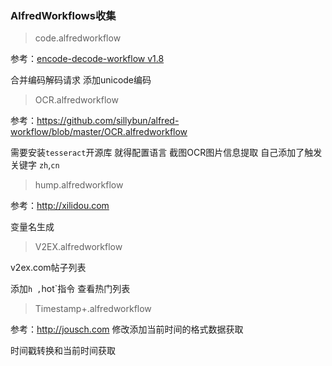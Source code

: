 ### AlfredWorkflows收集

> code.alfredworkflow
 
参考：<a href="https://github.com/willfarrell/alfred-encode-decode-workflow">encode-decode-workflow v1.8</a>

合并编码解码请求 添加unicode编码 


> OCR.alfredworkflow
  
  参考：<a href="https://github.com/sillybun/alfred-workflow/blob/master/OCR.alfredworkflow">https://github.com/sillybun/alfred-workflow/blob/master/OCR.alfredworkflow</a>
  
  需要安装`tesseract`开源库 就得配置语言
  截图OCR图片信息提取 自己添加了触发关键字 `zh`,`cn`
  
  
 > hump.alfredworkflow
 
 参考：http://xilidou.com
 
 变量名生成
 
 > V2EX.alfredworkflow 
 
 v2ex.com帖子列表
 
  添加`h ,`hot`指令 查看热门列表
  

 > Timestamp+.alfredworkflow 
 
 参考：http://jousch.com
 修改添加当前时间的格式数据获取
 
 时间戳转换和当前时间获取
 
 

 
 
 
 


  

  
  